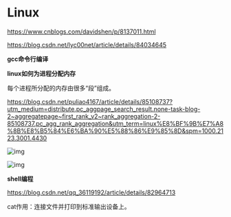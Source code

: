 # Linux

https://www.cnblogs.com/davidshen/p/8137011.html

https://blog.csdn.net/lyc00net/article/details/84034645



**gcc命令行编译**



**linux如何为进程分配内存**

每个进程所分配的内存由很多“段”组成。

https://blog.csdn.net/puliao4167/article/details/85108737?utm_medium=distribute.pc_aggpage_search_result.none-task-blog-2~aggregatepage~first_rank_v2~rank_aggregation-2-85108737.pc_agg_rank_aggregation&utm_term=linux%E8%BF%9B%E7%A8%8B%E8%B5%84%E6%BA%90%E5%88%86%E9%85%8D&spm=1000.2123.3001.4430

![img](https://p-blog.csdn.net/images/p_blog_csdn_net/hmsuccess/EntryImages/20080821/1.JPG)

![img](https://img-blog.csdnimg.cn/20181219215920950.png?x-oss-process=image/watermark,type_ZmFuZ3poZW5naGVpdGk,shadow_10,text_aHR0cHM6Ly9ibG9nLmNzZG4ubmV0L3B1bGlhbzQxNjc=,size_16,color_FFFFFF,t_70)





**shell编程**

https://blog.csdn.net/qq_36119192/article/details/82964713



cat作用：连接文件并打印到标准输出设备上。
